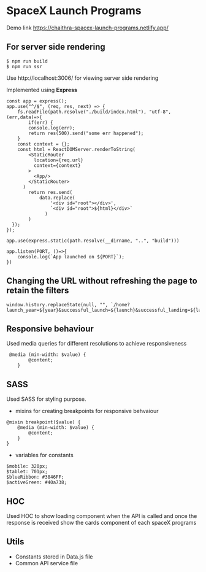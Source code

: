 # SpaceX Launch Programs

Demo link https://chaithra-spacex-launch-programs.netlify.app/

## For server side rendering

```
$ npm run build
$ npm run ssr
```
Use http://localhost:3006/ for viewing server side rendering

Implemented using **Express**

```
const app = express();
app.use("^/$", (req, res, next) => {
    fs.readFile(path.resolve("./build/index.html"), "utf-8", (err,data)=>{
        if(err) {
        console.log(err);
        return res(500).send("some err happened");
    }
    const context = {};
    const html = ReactDOMServer.renderToString(
        <StaticRouter
          location={req.url}
          context={context}
        >
          <App/>
        </StaticRouter>
      )
        return res.send(
            data.replace(
                '<div id="root"></div>',
                `<div id="root">${html}</div>`
              )
        )
  });
});

app.use(express.static(path.resolve(__dirname, "..", "build")))

app.listen(PORT, ()=>{
    console.log(`App launched on ${PORT}`);
})
```

## Changing the URL without refreshing the page to retain the filters
```
window.history.replaceState(null, "", `/home?launch_year=${year}&successful_launch=${launch}&successful_landing=${landing}`)
```

## Responsive behaviour

Used media queries for different resolutions to achieve responsiveness
```
 @media (min-width: $value) {
        @content;
    }
```

## SASS

Used SASS for styling purpose.
* mixins for creating breakpoints for responsive behvaiour
```
@mixin breakpoint($value) {
    @media (min-width: $value) {
        @content;
    }
}
```
* variables for constants
```
$mobile: 320px;
$tablet: 701px;
$blueRibbon: #3846FF;
$activeGreen: #40a738;
```

## HOC

Used HOC to show loading component when the API is called and once the response is received show the cards component of each spaceX programs

## Utils

* Constants stored in Data.js file
* Common API service file 
